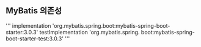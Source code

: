 ## MyBatis 의존성
'''
implementation 'org.mybatis.spring.boot:mybatis-spring-boot-starter:3.0.3'
testImplementation 'org.mybatis.spring.  boot:mybatis-spring-boot-starter-test:3.0.3'
'''